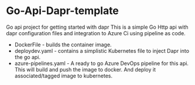 # Go-Api-Dapr-template
Go api project for getting started with dapr
This is a simple Go Http api with dapr configuration files and integration to Azure Ci using pipeline as code.

- DockerFile - builds the container image.
- deploydev.yaml - contains a simplistic Kubernetes file to inject Dapr into the go api.
- azure-pipelines.yaml - A ready to go Azure DevOps pipeline for this api. This will build and push the image to docker. And deploy it associated/tagged image to kubernetes.
